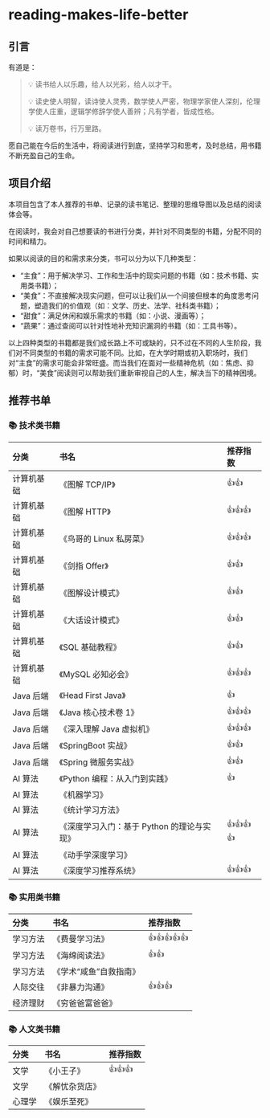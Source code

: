 # reading-makes-life-better
## 引言 

有道是：

> 💡 读书给人以乐趣，给人以光彩，给人以才干。
>
> 💡 读史使人明智，读诗使人灵秀，数学使人严密，物理学家使人深刻，伦理学使人庄重，逻辑学修辞学使人善辨；凡有学者，皆成性格。
>
> 💡 读万卷书，行万里路。
>

愿自己能在今后的生活中，将阅读进行到底，坚持学习和思考，及时总结，用书籍不断充盈自己的生命。

## 项目介绍

本项目包含了本人推荐的书单、记录的读书笔记、整理的思维导图以及总结的阅读体会等。

在阅读时，我会对自己想要读的书进行分类，并针对不同类型的书籍，分配不同的时间和精力。

如果以阅读的目的和需求来分类，书可以分为以下几种类型：

- “主食”：用于解决学习、工作和生活中的现实问题的书籍（如：技术书籍、实用类书籍）；
- “美食”：不直接解决现实问题，但可以让我们从一个间接但根本的角度思考问题，塑造我们的价值观（如：文学、历史、法学、社科类书籍）；
- “甜食”：满足休闲和娱乐需求的书籍（如：小说、漫画等）；
- “蔬果”：通过查阅可以针对性地补充知识漏洞的书籍（如：工具书等）。

以上四种类型的书籍都是我们成长路上不可或缺的，只不过在不同的人生阶段，我们对不同类型的书籍的需求可能不同。比如，在大学时期或初入职场时，我们对“主食”的需求可能会非常旺盛。而当我们在面对一些精神危机（如：焦虑、抑郁）时，“美食”阅读则可以帮助我们重新审视自己的人生，解决当下的精神困境。

## 推荐书单

### 📚 技术类书籍

| 分类       | 书名                                       | 推荐指数 |
| :--------- | :----------------------------------------- | :------- |
| 计算机基础 | 《图解 TCP/IP》                            | 👍👍       |
| 计算机基础 | 《图解 HTTP》                              | 👍👍👍      |
| 计算机基础 | 《鸟哥的 Linux 私房菜》                    | 👍👍👍      |
| 计算机基础 | 《剑指 Offer》                             | 👍👍       |
| 计算机基础 | 《图解设计模式》                           | 👍👍       |
| 计算机基础 | 《大话设计模式》                           | 👍👍       |
| 计算机基础 | 《SQL 基础教程》                           | 👍👍       |
| 计算机基础 | 《MySQL 必知必会》                         | 👍👍👍      |
| Java 后端  | 《Head First Java》                        | 👍        |
| Java 后端  | 《Java 核心技术卷 1》                      | 👍👍👍      |
| Java 后端  | 《深入理解 Java 虚拟机》                   | 👍👍👍      |
| Java 后端  | 《SpringBoot 实战》                        | 👍👍       |
| Java 后端  | 《Spring 微服务实战》                      | 👍👍       |
| AI 算法    | 《Python 编程：从入门到实践》              | 👍        |
| AI 算法    | 《机器学习》                               |          |
| AI 算法    | 《统计学习方法》                           |          |
| AI 算法    | 《深度学习入门：基于 Python 的理论与实现》 | 👍👍👍👍     |
| AI 算法    | 《动手学深度学习》                         |          |
| AI 算法    | 《深度学习推荐系统》                       | 👍👍👍      |

### 📚 实用类书籍

| 分类     | 书名                   | 推荐指数 |
| :------- | :--------------------- | :------- |
| 学习方法 | 《费曼学习法》         | 👍👍👍👍👍    |
| 学习方法 | 《海绵阅读法》         | 👍👍       |
| 学习方法 | 《学术“咸鱼”自救指南》 |          |
| 人际交往 | 《非暴力沟通》         | 👍👍👍      |
| 经济理财 | 《穷爸爸富爸爸》       |          |

### 📚 人文类书籍

| 分类   | 书名           | 推荐指数 |
| :----- | :------------- | :------- |
| 文学   | 《小王子》     | 👍👍👍      |
| 文学   | 《解忧杂货店》 |          |
| 心理学 | 《娱乐至死》   |          |

